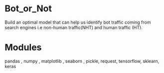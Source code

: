 # Bot_or_Not

Build an optimal model that can help us identify bot traffic coming from search engines i.e non-human traffic(NHT) and human traffic (HT).

# Modules

pandas , numpy , matplotlib , seaborn , pickle, request, tensorflow, sklearn, keras 

